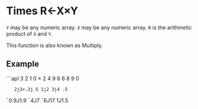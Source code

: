 <div style="display: none;">
  ×
</div>






<h1 class="heading"><span class="name">Times</span> <span class="command">R←X×Y</span></h1>



`Y` may be any numeric array. `X` may be any numeric array. `R` is the arithmetic product of `X` and `Y`.


This function is also known as Multiply.

<h2 class="example">Example</h2>
```apl
      3 2 1 0 × 2 4 9 6
6 8 9 0
 
       2j3×.3j.5 1j2 3j4 .5
¯0.9J1.9 ¯4J7 ¯6J17 1J1.5
```



